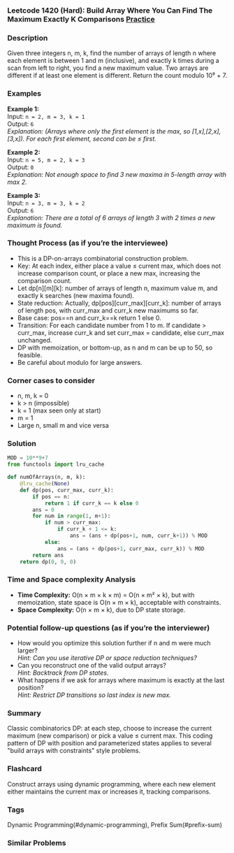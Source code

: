### Leetcode 1420 (Hard): Build Array Where You Can Find The Maximum Exactly K Comparisons [Practice](https://leetcode.com/problems/build-array-where-you-can-find-the-maximum-exactly-k-comparisons)

### Description  
Given three integers n, m, k, find the number of arrays of length n where each element is between 1 and m (inclusive), and exactly k times during a scan from left to right, you find a new maximum value. Two arrays are different if at least one element is different. Return the count modulo 10⁹ + 7.

### Examples  
**Example 1:**  
Input: `n = 2, m = 3, k = 1`  
Output: `6`  
*Explanation: (Arrays where only the first element is the max, so [1,x],[2,x],[3,x]). For each first element, second can be ≤ first.*

**Example 2:**  
Input: `n = 5, m = 2, k = 3`  
Output: `0`  
*Explanation: Not enough space to find 3 new maxima in 5-length array with max 2.*

**Example 3:**  
Input: `n = 3, m = 3, k = 2`  
Output: `6`  
*Explanation: There are a total of 6 arrays of length 3 with 2 times a new maximum is found.*


### Thought Process (as if you’re the interviewee)  
- This is a DP-on-arrays combinatorial construction problem. 
- Key: At each index, either place a value ≤ current max, which does not increase comparison count, or place a new max, increasing the comparison count.
- Let dp[n][m][k]: number of arrays of length n, maximum value m, and exactly k searches (new maxima found).
- State reduction: Actually, dp[pos][curr_max][curr_k]: number of arrays of length pos, with curr_max and curr_k new maximums so far.
- Base case: pos==n and curr_k==k return 1 else 0.
- Transition: For each candidate number from 1 to m. If candidate > curr_max, increase curr_k and set curr_max = candidate, else curr_max unchanged.
- DP with memoization, or bottom-up, as n and m can be up to 50, so feasible.
- Be careful about modulo for large answers.

### Corner cases to consider  
- n, m, k = 0
- k > n (impossible)
- k = 1 (max seen only at start)
- m = 1
- Large n, small m and vice versa

### Solution

```python
MOD = 10**9+7
from functools import lru_cache

def numOfArrays(n, m, k):
    @lru_cache(None)
    def dp(pos, curr_max, curr_k):
        if pos == n:
            return 1 if curr_k == k else 0
        ans = 0
        for num in range(1, m+1):
            if num > curr_max:
                if curr_k + 1 <= k:
                    ans = (ans + dp(pos+1, num, curr_k+1)) % MOD
            else:
                ans = (ans + dp(pos+1, curr_max, curr_k)) % MOD
        return ans
    return dp(0, 0, 0)
```

### Time and Space complexity Analysis  
- **Time Complexity:** O(n × m × k × m) = O(n × m² × k), but with memoization, state space is O(n × m × k), acceptable with constraints.
- **Space Complexity:** O(n × m × k), due to DP state storage.

### Potential follow-up questions (as if you’re the interviewer)  
- How would you optimize this solution further if n and m were much larger?  
  *Hint: Can you use iterative DP or space reduction techniques?*
- Can you reconstruct one of the valid output arrays?  
  *Hint: Backtrack from DP states.*
- What happens if we ask for arrays where maximum is exactly at the last position?  
  *Hint: Restrict DP transitions so last index is new max.*

### Summary
Classic combinatorics DP: at each step, choose to increase the current maximum (new comparison) or pick a value ≤ current max. This coding pattern of DP with position and parameterized states applies to several "build arrays with constraints" style problems.


### Flashcard
Construct arrays using dynamic programming, where each new element either maintains the current max or increases it, tracking comparisons.

### Tags
Dynamic Programming(#dynamic-programming), Prefix Sum(#prefix-sum)

### Similar Problems
